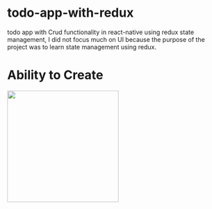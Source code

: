 # todo-app-with-redux
todo app with Crud functionality in react-native using redux state management, I did not focus much on UI because the purpose of the project was to learn state management using redux.

# Ability to Create 
<img src="https://user-images.githubusercontent.com/72136954/165467684-5567e2a7-c73f-4fec-95c3-2701acc9a14f.png" width = 256 >
